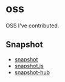 # oss
OSS I've contributed.

## Snapshot
- [snapshot](https://github.com/snapshot-labs/snapshot)
- [snapshot.js](https://github.com/snapshot-labs/snapshot.js)
- [snapshot-hub](https://github.com/snapshot-labs/snapshot-hub)
